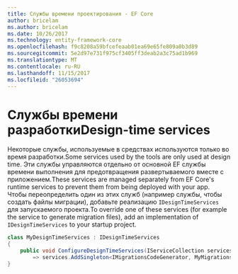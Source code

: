 ```yaml
---
title: Службы времени проектирования - EF Core
author: bricelam
ms.author: bricelam
ms.date: 10/26/2017
ms.technology: entity-framework-core
ms.openlocfilehash: f9c8208a59bfcefeaab01ea69e65fe809a0b3d89
ms.sourcegitcommit: 5e2d97e731f975cf3405ff3deab2a3c75ad1b969
ms.translationtype: MT
ms.contentlocale: ru-RU
ms.lasthandoff: 11/15/2017
ms.locfileid: "26053694"
---
```

<a name="design-time-services"></a><span data-ttu-id="6e219-102">Службы времени разработки</span><span class="sxs-lookup"><span data-stu-id="6e219-102">Design-time services</span></span>
====================
<span data-ttu-id="6e219-103">Некоторые службы, используемые в средствах используются только во время разработки.</span><span class="sxs-lookup"><span data-stu-id="6e219-103">Some services used by the tools are only used at design time.</span></span> <span data-ttu-id="6e219-104">Эти службы управляются отдельно от основной EF службы времени выполнения для предотвращения развертываемого вместе с приложением.</span><span class="sxs-lookup"><span data-stu-id="6e219-104">These services are managed separately from EF Core's runtime services to prevent them from being deployed with your app.</span></span> <span data-ttu-id="6e219-105">Чтобы переопределить один из этих служб (например службы, чтобы создать файлы миграции), добавьте реализацию `IDesignTimeServices` для запускаемого проекта.</span><span class="sxs-lookup"><span data-stu-id="6e219-105">To override one of these services (for example the service to generate migration files), add an implementation of `IDesignTimeServices` to your startup project.</span></span>

``` csharp
class MyDesignTimeServices : IDesignTimeServices
{
    public void ConfigureDesignTimeServices(IServiceCollection services)
        => services.AddSingleton<IMigrationsCodeGenerator, MyMigrationsCodeGenerator>()
}
```
